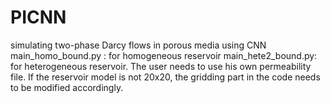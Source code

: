 # PICNN
simulating two-phase Darcy flows in porous media using CNN
main_homo_bound.py : for homogeneous reservoir
main_hete2_bound.py: for heterogeneous reservoir. The user needs to use his own permeability file. If the reservoir model is not 20x20, the gridding part in the code needs to be modified accordingly.
